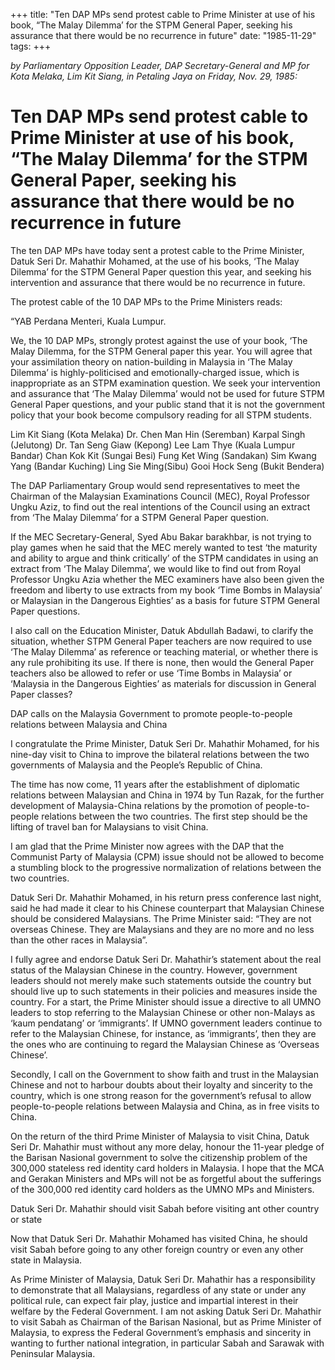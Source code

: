 +++ 
title: "Ten DAP MPs send protest cable to Prime Minister at use of his book, “The Malay Dilemma’ for the STPM General Paper, seeking his assurance that there would be no recurrence in future"
date: "1985-11-29"
tags:
+++

_by Parliamentary Opposition Leader, DAP Secretary-General and MP for Kota Melaka, Lim Kit Siang, in Petaling Jaya on Friday, Nov. 29, 1985:_

# Ten DAP MPs send protest cable to Prime Minister at use of his book, “The Malay Dilemma’ for the STPM General Paper, seeking his assurance that there would be no recurrence in future

The ten DAP MPs have today sent a protest cable to the Prime Minister, Datuk Seri Dr. Mahathir Mohamed, at the use of his books, ‘The Malay Dilemma’ for the STPM General Paper question this year, and seeking his intervention and assurance that there would be no recurrence in future.</u>

The protest cable of the 10 DAP MPs to the Prime Ministers reads:

“YAB Perdana Menteri,
Kuala Lumpur.

We, the 10 DAP MPs, strongly protest against the use of your book, ‘The Malay Dilemma, for the STPM General paper this year. You will agree that your assimilation theory on nation-building in Malaysia in ‘The Malay Dilemma’ is highly-politicised and emotionally-charged issue, which is inappropriate as an STPM examination question. We seek your intervention and assurance that ‘The Malay Dilemma’ would not be used for future STPM General Paper questions, and your public stand that it is not the government policy that your book become compulsory reading for all STPM students.

Lim Kit Siang (Kota Melaka)
Dr. Chen Man Hin (Seremban)
Karpal Singh (Jelutong)
Dr. Tan Seng Giaw (Kepong)
Lee Lam Thye (Kuala Lumpur Bandar)
Chan Kok Kit (Sungai Besi)
Fung Ket Wing (Sandakan)
Sim Kwang Yang (Bandar Kuching)
Ling Sie Ming(Sibu)
Gooi Hock Seng (Bukit Bendera)

The DAP Parliamentary Group would send representatives to meet the Chairman of the Malaysian Examinations Council (MEC), Royal Professor Ungku Aziz, to find out the real intentions of the Council using an extract from ‘The Malay Dilemma’ for a STPM General Paper question.

If the MEC Secretary-General, Syed Abu Bakar barakhbar, is not trying to play games when he said that the MEC merely wanted to test ‘the maturity and ability to argue and think critically’ of the STPM candidates in using an extract from ‘The Malay Dilemma’, we would like to find out from Royal Professor Ungku Azia whether the MEC examiners have also been given the freedom and liberty to use extracts from my book ‘Time Bombs in Malaysia’ or Malaysian in the Dangerous Eighties’ as a basis for future STPM General Paper questions.

I also call on the Education Minister, Datuk Abdullah Badawi, to clarify the situation, whether STPM General Paper teachers are now required to use ‘The Malay Dilemma’ as reference or teaching material, or whether there is any rule prohibiting its use. If there is none, then would the General Paper teachers also be allowed to refer or use ‘Time Bombs in Malaysia’ or ‘Malaysia in the Dangerous Eighties’ as materials for discussion in General Paper classes?

DAP calls on the Malaysia Government to promote people-to-people relations between Malaysia and China

I congratulate the Prime Minister, Datuk Seri Dr. Mahathir Mohamed, for his nine-day visit to China to improve the bilateral relations between the two governments of Malaysia and the People’s Republic of China.

The time has now come, 11 years after the establishment of diplomatic relations between Malaysian and China in 1974 by Tun Razak, for the further development of Malaysia-China relations by the promotion of people-to-people relations between the two countries. The first step should be the lifting of travel ban for Malaysians to visit China.

I am glad that the Prime Minister now agrees with the DAP that the Communist Party of Malaysia (CPM) issue should not be allowed to become a stumbling block to the progressive normalization of relations between the two countries.

Datuk Seri Dr. Mahathir Mohamed, in his return press conference last night, said he had made it clear to his Chinese counterpart that Malaysian Chinese should be considered Malaysians. The Prime Minister said: “They are not overseas Chinese. They are Malaysians and they are no more and no less than the other races in Malaysia”.

I fully agree and endorse Datuk Seri Dr. Mahathir’s statement about the real status of the Malaysian Chinese in the country. However, government leaders should not merely make such statements outside the country but should live up to such statements in their policies and measures inside the country. For a start, the Prime Minister should issue a directive to all UMNO leaders to stop referring to the Malaysian Chinese or other non-Malays as ‘kaum pendatang’ or ‘immigrants’. If UMNO government leaders continue to refer to the Malaysian Chinese, for instance, as ‘immigrants’, then they are the ones who are continuing to regard the Malaysian Chinese as ‘Overseas Chinese’.

Secondly, I call on the Government to show faith and trust in the Malaysian Chinese and not to harbour doubts about their loyalty and sincerity to the country, which is one strong reason for the government’s refusal to allow people-to-people relations between Malaysia and China, as in free visits to China.

On the return of the third Prime Minister of Malaysia to visit China, Datuk Seri Dr. Mahathir must without any more delay, honour the 11-year pledge of the Barisan Nasional government to solve the citizenship problem of the 300,000 stateless red identity card holders in Malaysia. I hope that the MCA and Gerakan Ministers and MPs will not be as forgetful about the sufferings of the 300,000 red identity card holders as the UMNO MPs and Ministers.

Datuk Seri Dr. Mahathir should visit Sabah before visiting ant other country or state

Now that Datuk Seri Dr. Mahathir Mohamed has visited China, he should visit Sabah before going to any other foreign country or even any other state in Malaysia.

As Prime Minister of Malaysia, Datuk Seri Dr. Mahathir has a responsibility to demonstrate that all Malaysians, regardless of any state or under any political rule, can expect fair play, justice and impartial interest in their welfare by the Federal Government. I am not asking Datuk Seri Dr. Mahathir to visit Sabah as Chairman of the Barisan Nasional, but as Prime Minister of Malaysia, to express the Federal Government’s emphasis and sincerity in wanting to further national integration, in particular Sabah and Sarawak with Peninsular Malaysia.

 
